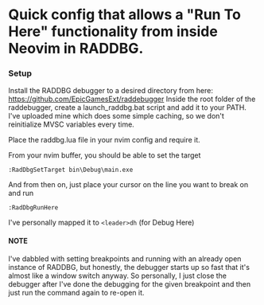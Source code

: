 # Quick config that allows a "Run To Here" functionality from inside Neovim in RADDBG.

### Setup
Install the RADDBG debugger to a desired directory from here: https://github.com/EpicGamesExt/raddebugger
Inside the root folder of the raddebugger, create a launch_raddbg.bat script and add it to your PATH.
I've uploaded mine which does some simple caching, so we don't reinitialize MVSC variables every time.

Place the raddbg.lua file in your nvim config and require it. 

From your nvim buffer, you should be able to set the target

```
:RadDbgSetTarget bin\Debug\main.exe
```

And from then on, just place your cursor on the line you want to break on and run

```
:RadDbgRunHere
```

I've personally mapped it to `<leader>dh` (for Debug Here)

#### NOTE

I've dabbled with setting breakpoints and running with an already open instance of RADDBG, but
honestly, the debugger starts up so fast that it's almost like a window switch anyway. So personally,
I just close the debugger after I've done the debugging for the given breakpoint and then just
run the command again to re-open it.
